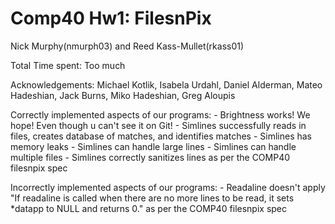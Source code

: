 # Comp40 Hw1: FilesnPix
Nick Murphy(nmurph03) and Reed Kass-Mullet(rkass01)



Total Time spent: Too much

Acknowledgements:
Michael Kotlik, Isabela Urdahl, Daniel Alderman, Mateo Hadeshian, Jack Burns, Miko Hadeshian, Greg Aloupis


Correctly implemented aspects of our programs:
    - Brightness works! We hope! Even though u can't see it on Git!
    - Simlines successfully reads in files, creates database of matches, and identifies matches
    - Simlines has memory leaks
    - Simlines can handle large lines
    - Simlines can handle multiple files
    - Simlines correctly sanitizes lines as per the COMP40 filesnpix spec

Incorrectly implemented aspects of our programs:
    - Readaline doesn't apply "If readaline is called when there are no more lines to be read, 
        it sets *datapp to NULL and returns 0." as per the COMP40 filesnpix spec
